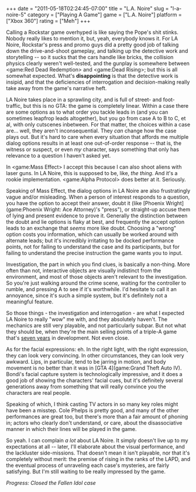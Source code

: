 +++
date = "2011-05-18T02:24:45-07:00"
title = "L.A. Noire"
slug = "l-a-noire-5"
category = ["Playing A Game"]
game = ["L.A. Noire"]
platform = ["Xbox 360"]
rating = ["Meh"]
+++

Calling a Rockstar game overhyped is like saying the Pope's shit stinks.  Nobody really likes to mention it, but, yeah, everybody knows it.  For LA Noire, Rockstar's press and promo guys did a pretty good job of talking down the drive-and-shoot gameplay, and talking up the detective work and storytelling -- so it sucks that the cars handle like bricks, the collision physics clearly weren't well-tested, and the gunplay is somewhere between <game:Red Dead Redemption> and <game:Dead Rising>; but this is all somewhat expected.  What's <b>disappointing</b> is that the detective work is insipid, and that the deficiencies of interrogation and decision-making really take away from the game's narrative heft.

LA Noire takes place in a sprawling city, and is full of street- and foot-traffic, but this is no GTA: the game is completely linear.  Within a case there are some options as to what order you tackle leads in (and you can sometimes leapfrop leads altogether), but you go from case A to B to C, et al, with only cutscenes inbetween.  For that matter, the choices within a case are... well, they aren't inconsequential.  They <i>can</i> change how the case plays out.  But it's hard to care when every situation that affords me multiple dialog options results in at least one out-of-order response -- that is, the witness or suspect, or even <i>my</i> character, says something that only has relevance to a question I haven't asked yet.

In <game:Mass Effect> I accept this because I can also shoot aliens with laser guns.  In LA Noire, this is supposed to be, like, <i>the thing</i>.  And it's a rookie implementation.  <game:Alpha Protocol> does better at it.  Seriously.

Speaking of Mass Effect, the dialog options in LA Noire are also frustratingly vague and/or misleading.  When a person of interest responds to a question, you have the option to accept their answer, doubt it (like [Phoenix Wright](game:Phoenix Wright: Ace Attorney)'s "press"), or straight-up accuse them of lying and present evidence to prove it.  Generally the distinction between the doubt and lie options is flaky at best, and frequently the accept option leads to an exchange that <i>seems</i> more like doubt.  Choosing a "wrong" option costs you information, which can usually be worked around with alternate leads; but it's incredibly irritating to be docked performance points, not for failing to understand the case and its participants, but for failing to understand the precise instruction the game wants you to input.

Investigation, the part in which you find clues, is basically a non-thing.  More often than not, interactive objects are visually indistinct from the environment, and most of those objects aren't relevant to the investigation.  So you're just walking around the crime scene, waiting for the controller to rumble, and pressing A to see if it's worthwhile.  I'd hesitate to call it an annoyance, since it's such a simple system, but it's definitely not a meaningful feature.

So those things - the investigation and interrogation - are what I expected LA Noire to really "wow" me with, and they absolutely haven't.  The mechanics are still very playable, and not particularly subpar.  But not what they should be, when they're the main selling points of a triple-A game that's <a href="http://en.wikipedia.org/wiki/LA_Noire#Development">seven years</a> in development.  Not even close.

As for the facial expressions: eh.  In the right light, with the right expression, they can look very convincing.  In other circumstances, they can look very awkward.  Lips, in particular, tend to be jarring in motion, and body movement is no better than it was in [GTA 4](game:Grand Theft Auto IV).  Bondi's facial capture system is technologically impressive, and it does a good job of showing the characters' facial cues, but it's definitely several generations away from something that will really convince you the characters are real people.

Speaking of which, I think casting TV actors in so many key roles might have been a misstep.  Cole Phelps is pretty good, and many of the other performances are great too, but there's more than a fair amount of phoning in; actors who clearly don't understand, or care, about the disassociative manner in which their lines will be played in the game.

So yeah.  I can complain <i>a lot</i> about LA Noire.  It simply doesn't live up to my expectations at all -- later, I'll elaborate about the visual performance, and the lackluster side-missions.  That doesn't mean it isn't playable, nor that it's completely without merit: the premise of rising in the ranks of the LAPD, and the eventual process of unraveling each case's mysteries, are fairly satisfying.  But I'm still waiting to be really impressed by the game.

<i>Progress: Closed the Fallen Idol case</i>